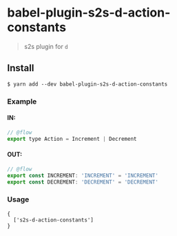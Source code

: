 # babel-plugin-s2s-d-action-constants

> s2s plugin for `d`

## Install

```
$ yarn add --dev babel-plugin-s2s-d-action-constants
```

### Example

#### IN:

```js
// @flow
export type Action = Increment | Decrement
```

#### OUT:

```js
// @flow
export const INCREMENT: 'INCREMENT' = 'INCREMENT'
export const DECREMENT: 'DECREMENT' = 'DECREMENT'
```

### Usage

```
{
  ['s2s-d-action-constants']
}
```

